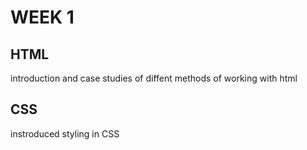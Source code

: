 # WEEK 1

## HTML

introduction and case studies of diffent methods of working with html

## CSS

instroduced styling in CSS
